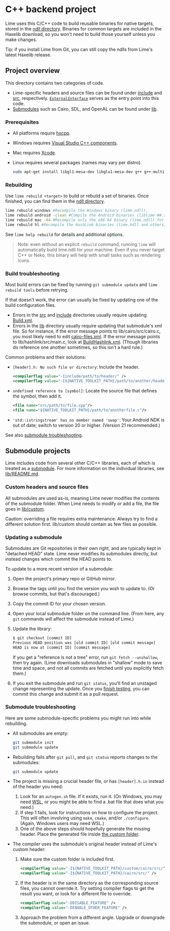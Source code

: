 # C++ backend project
Lime uses this C/C++ code to build reusable binaries for native targets, stored in the [ndll directory](https://github.com/openfl/lime/tree/develop/ndll). Binaries for common targets are included in the Haxelib download, so you won't need to build those yourself unless you make changes.

Tip: if you install Lime from Git, you can still copy the ndlls from Lime's latest Haxelib release.

## Project overview
This directory contains two categories of code.

- Lime-specific headers and source files can be found under [include](include) and [src](src), respectively. [`ExternalInterface`](src/ExternalInterface.cpp) serves as the entry point into this code.
- [Submodules](#submodule-projects) such as Cairo, SDL, and OpenAL can be found under [lib](lib).

### Prerequisites

- All platforms require [hxcpp](https://lib.haxe.org/p/hxcpp/).
- Windows requires [Visual Studio C++ components](https://visualstudio.microsoft.com/vs/features/cplusplus/).
- Mac requires [Xcode](https://developer.apple.com/xcode/).
- Linux requires several packages (names may vary per distro).

   ```bash
   sudo apt-get install libgl1-mesa-dev libglu1-mesa-dev g++ g++-multilib gcc-multilib libasound2-dev libx11-dev libxext-dev libxi-dev libxrandr-dev libxinerama-dev libpulse-dev
   ```

### Rebuilding
Use `lime rebuild <target>` to build or rebuild a set of binaries. Once finished, you can find them in the [ndll directory](https://github.com/openfl/lime/tree/develop/ndll).

```bash
lime rebuild windows #Recompile the Windows binary (lime.ndll).
lime rebuild android -clean #Compile the Android binaries (liblime-##.so) from scratch, even if no changes are detected.
lime rebuild mac -64 #Recompile only the x86-64 binary (lime.ndll) for Mac.
lime rebuild hl #Recompile the HashLink binaries (lime.hdll and others).
```

See `lime help rebuild` for details and additional options.

> Note: even without an explicit `rebuild` command, running `lime` will automatically build lime.ndll for your machine. Even if you never target C++ or Neko, this binary will help with small tasks such as rendering icons.

### Build troubleshooting
Most build errors can be fixed by running `git submodule update` and `lime rebuild tools` before retrying.

If that doesn't work, the error can usually be fixed by updating one of the build configuration files.

- Errors in the [src](src) and [include](include) directories usually require updating [Build.xml](Build.xml).
- Errors in the [lib](lib) directory usually require updating that submodule's xml file. So for instance, if the error message points to lib/cairo/src/cairo.c, you most likely need to edit [cairo-files.xml](lib/cairo-files.xml). If the error message points to lib/hashlink/src/main.c, look at [BuildHashlink.xml](BuildHashlink.xml). (Though libraries do reference one another sometimes, so this isn't a hard rule.)

Common problems and their solutions:

- `[header].h: No such file or directory`: Include the header.

   ```xml
   <compilerflag value="-Iinclude/path/to/header/" />
   <compilerflag value="-I${NATIVE_TOOLKIT_PATH}/path/to/another/header/" />
   ```

- `undefined reference to [symbol]`: Locate the source file that defines the symbol, then add it.

   ```xml
   <file name="src/path/to/file.cpp"/>
   <file name="${NATIVE_TOOLKIT_PATH}/path/to/anotherfile.c"/>
   ```

- `'std::istringstream' has no member named 'swap'`: Your Android NDK is out of date; switch to version 20 or higher. (Version 21 recommended.)

See also [submodule troubleshooting](#submodule-troubleshooting).

## Submodule projects
Lime includes code from several other C/C++ libraries, each of which is treated as a [submodule](https://git-scm.com/book/en/v2/Git-Tools-Submodules). For more information on the individual libraries, see [lib/README.md](lib/README.md).

### Custom headers and source files
All submodules are used as-is, meaning Lime never modifies the contents of the submodule folder. When Lime needs to modify or add a file, the file goes in [lib/custom](lib/custom).

Caution: overriding a file requires extra maintenance. Always try to find a different solution first. lib/custom should contain as few files as possible.

### Updating a submodule
Submodules are Git repositories in their own right, and are typically kept in "detached HEAD" state. Lime never modifies its submodules directly, but instead changes which commit the HEAD points to.

To update to a more recent version of a submodule:

1. Open the project's primary repo or GitHub mirror.
2. Browse the tags until you find the version you wish to update to. (Or browse commits, but that's discouraged.)
3. Copy the commit ID for your chosen version.
4. Open your local submodule folder on the command line. (From here, any `git` commands will affect the submodule instead of Lime.)
5. Update the library:

   ```bash
   $ git checkout [commit ID]
   Previous HEAD position was [old commit ID] [old commit message]
   HEAD is now at [commit ID] [commit message]
   ```

   If you get a "reference is not a tree" error, run `git fetch --unshallow`, then try again. (Lime downloads submodules in "shallow" mode to save time and space, and not all commits are fetched until you explicitly fetch them.)
6. If you exit the submodule and run `git status`, you'll find an unstaged change representing the update. Once you [finish testing](#rebuilding), you can commit this change and submit it as a pull request.

### Submodule troubleshooting
Here are some submodule-specific problems you might run into while rebuilding.

- All submodules are empty:

   ```bash
   git submodule init
   git submodule update
   ```

- Rebuilding fails after `git pull`, and `git status` reports changes to the submodules:

   ```bash
   git submodule update
   ```

- The project is missing a crucial header file, or has `[header].h.in` instead of the header you need:

   1. Look for an `autogen.sh` file. If it exists, run it. (On Windows, you may need [WSL](https://docs.microsoft.com/en-us/windows/wsl/about), or you might be able to find a .bat file that does what you need.)
   2. If step 1 fails, look for instructions on how to configure the project. This will often involving using `make`, `cmake`, and/or `./configure`. (Again, Windows users may need WSL.)
   3. One of the above steps should hopefully generate the missing header. Place the generated file inside [the custom folder](#custom-headers-and-source-files).

- The compiler uses the submodule's original header instead of Lime's custom header:

   1. Make sure the custom folder is included first.

      ```xml
      <compilerflag value="-I${NATIVE_TOOLKIT_PATH}/custom/cairo/src/" />
      <compilerflag value="-I${NATIVE_TOOLKIT_PATH}/cairo/src/" />
      ```

   2. If the header is in the same directory as the corresponding source files, you cannot override it. Try setting compiler flags to get the result you want, or look for a different file to override.

      ```xml
      <compilerflag value="-DDISABLE_FEATURE" />
      <compilerflag value="-DENABLE_OTHER_FEATURE" />
      ```

   3. Approach the problem from a different angle. Upgrade or downgrade the submodule, or open an issue.
